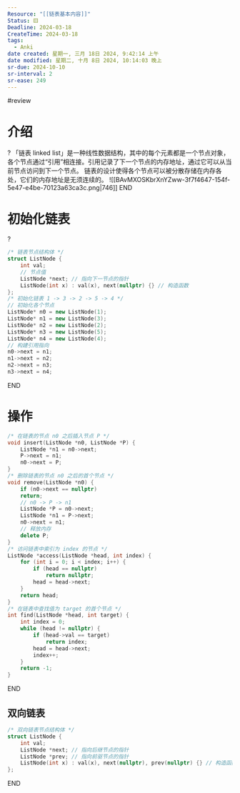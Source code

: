 ```yaml
---
Resource: "[[链表基本内容]]"
Status: 🟨
Deadline: 2024-03-18
CreateTime: 2024-03-18
tags:
  - Anki
date created: 星期一, 三月 18日 2024, 9:42:14 上午
date modified: 星期二, 十月 8日 2024, 10:14:03 晚上
sr-due: 2024-10-10
sr-interval: 2
sr-ease: 249
---
```

#review


# 介绍
?
「链表 linked list」是一种线性数据结构，其中的每个元素都是一个节点对象，各个节点通过“引用”相连接。引用记录了下一个节点的内存地址，通过它可以从当前节点访问到下一个节点。
链表的设计使得各个节点可以被分散存储在内存各处，它们的内存地址是无须连续的。
![[BAvMXOSKbrXnYZww-3f7f4647-154f-5e47-e4be-70123a63ca3c.png|746]]
END
<!--ID: 1710726265201-->
<!--SR:!2024-10-09,1,230-->


# 初始化链表
?
```cpp
/* 链表节点结构体 */
struct ListNode {
	int val;
	// 节点值
	ListNode *next; // 指向下一节点的指针
	ListNode(int x) : val(x), next(nullptr) {} // 构造函数
};
/* 初始化链表 1 -> 3 -> 2 -> 5 -> 4 */
// 初始化各个节点
ListNode* n0 = new ListNode(1);
ListNode* n1 = new ListNode(3);
ListNode* n2 = new ListNode(2);
ListNode* n3 = new ListNode(5);
ListNode* n4 = new ListNode(4);
// 构建引用指向
n0->next = n1;
n1->next = n2;
n2->next = n3;
n3->next = n4;
```
END
<!--ID: 1710726265207-->

# 操作
```cpp
/* 在链表的节点 n0 之后插入节点 P */
void insert(ListNode *n0, ListNode *P) {
	ListNode *n1 = n0->next;
	P->next = n1;
	n0->next = P;
}
/* 删除链表的节点 n0 之后的首个节点 */
void remove(ListNode *n0) {
	if (n0->next == nullptr)
	return;
	// n0 -> P -> n1
	ListNode *P = n0->next;
	ListNode *n1 = P->next;
	n0->next = n1;
	// 释放内存
	delete P;
}
/* 访问链表中索引为 index 的节点 */
ListNode *access(ListNode *head, int index) {
	for (int i = 0; i < index; i++) {
		if (head == nullptr)
			return nullptr;
		head = head->next;
	}
	return head;
}
/* 在链表中查找值为 target 的首个节点 */
int find(ListNode *head, int target) {
	int index = 0;
	while (head != nullptr) {
		if (head->val == target)
			return index;
		head = head->next;
		index++;
	}
	return -1;
}
```

END
<!--ID: 1710726265213-->

## 双向链表
```cpp
/* 双向链表节点结构体 */
struct ListNode {
	int val;
	ListNode *next; // 指向后继节点的指针
	ListNode *prev; // 指向前驱节点的指针
	ListNode(int x) : val(x), next(nullptr), prev(nullptr) {} // 构造函数
};
```

END
<!--ID: 1710726265221-->

